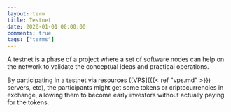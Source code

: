 ```yaml
---
layout: term
title: Testnet
date: 2020-01-01 00:00:00
comments: true
tags: ["terms"]
---
```


A testnet is a phase of a project where a set of software nodes can help on the network to validate the conceptual ideas and practical operations.

By participating in a testnet via resources ([VPS]({{< ref "vps.md" >}}) servers, etc), the participants might get some tokens or criptocurrencies in exchange, allowing them to become early investors without actually paying for the tokens.
